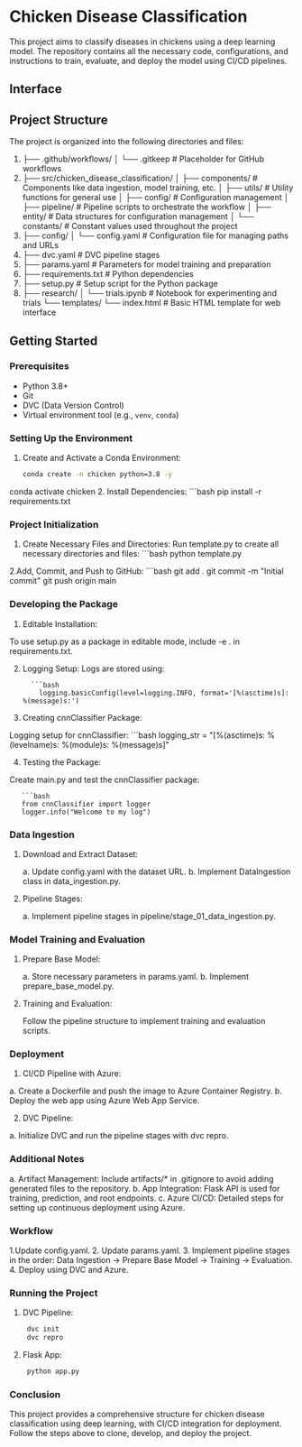 # Chicken Disease Classification

This project aims to classify diseases in chickens using a deep learning model. The repository contains all the necessary code, configurations, and instructions to train, evaluate, and deploy the model using CI/CD pipelines.

## Interface




## Project Structure

The project is organized into the following directories and files:

1. ├── .github/workflows/
│ └── .gitkeep # Placeholder for GitHub workflows
2. ├── src/chicken_disease_classification/
│ ├── components/ # Components like data ingestion, model training, etc.
│ ├── utils/ # Utility functions for general use
│ ├── config/ # Configuration management
│ ├── pipeline/ # Pipeline scripts to orchestrate the workflow
│ ├── entity/ # Data structures for configuration management
│ └── constants/ # Constant values used throughout the project
3. ├── config/
│ └── config.yaml # Configuration file for managing paths and URLs
4. ├── dvc.yaml # DVC pipeline stages
5. ├── params.yaml # Parameters for model training and preparation
6. ├── requirements.txt # Python dependencies
7. ├── setup.py # Setup script for the Python package
8. ├── research/
│ └── trials.ipynb # Notebook for experimenting and trials
└── templates/
└── index.html # Basic HTML template for web interface


## Getting Started

### Prerequisites

- Python 3.8+
- Git
- DVC (Data Version Control)
- Virtual environment tool (e.g., `venv`, `conda`)

### Setting Up the Environment
 1. Create and Activate a Conda Environment:
     ```bash
     conda create -n chicken python=3.8 -y
  conda activate chicken
 2. Install Dependencies:
     ```bash
     pip install -r requirements.txt

### Project Initialization
 1. Create Necessary Files and Directories:
   Run template.py to create all necessary directories and files:
            ```bash
            python template.py

 2.Add, Commit, and Push to GitHub:
           ```bash
           git add .
           git commit -m "Initial commit"
           git push origin main

### Developing the Package

1. Editable Installation:
   
To use setup.py as a package in editable mode, include -e . in requirements.txt.

2. Logging Setup:
Logs are stored using:
   
         ```bash
           logging.basicConfig(level=logging.INFO, format='[%(asctime)s]: %(message)s:')
3. Creating cnnClassifier Package:

Logging setup for cnnClassifier:
         ```bash
          logging_str = "[%(asctime)s: %(levelname)s: %(module)s: %(message)s]"

4. Testing the Package:

Create main.py and test the cnnClassifier package:
   
       ```bash
       from cnnClassifier import logger
       logger.info("Welcome to my log")

### Data Ingestion
1. Download and Extract Dataset:

    a. Update config.yaml with the dataset URL.
    b. Implement DataIngestion class in data_ingestion.py.
 
2. Pipeline Stages:

    a. Implement pipeline stages in pipeline/stage_01_data_ingestion.py.

### Model Training and Evaluation

1. Prepare Base Model:

    a. Store necessary parameters in params.yaml.
    b. Implement prepare_base_model.py.
   
2. Training and Evaluation:

   Follow the pipeline structure to implement training and evaluation scripts.
### Deployment
1. CI/CD Pipeline with Azure:

 a. Create a Dockerfile and push the image to Azure Container Registry.
 b. Deploy the web app using Azure Web App Service.

2. DVC Pipeline:

  a. Initialize DVC and run the pipeline stages with dvc repro.
### Additional Notes
 a. Artifact Management: Include artifacts/* in .gitignore to avoid adding generated files to the repository.
 b. App Integration: Flask API is used for training, prediction, and root endpoints.
 c. Azure CI/CD: Detailed steps for setting up continuous deployment using Azure.
### Workflow
 1.Update config.yaml.
 2. Update params.yaml.
 3. Implement pipeline stages in the order: Data Ingestion → Prepare Base Model → Training → Evaluation.
 4. Deploy using DVC and Azure.

### Running the Project
 1. DVC Pipeline:
      ```bash
       dvc init
       dvc repro
 2. Flask App:
      ```bash
       python app.py

### Conclusion
This project provides a comprehensive structure for chicken disease classification using deep learning, with CI/CD integration for deployment. Follow the steps above to clone, develop, and deploy the project.  
